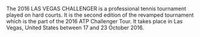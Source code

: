 The 2016 LAS VEGAS CHALLENGER is a professional tennis tournament played on hard courts. It is the second edition of the revamped tournament which is the part of the 2016 ATP Challenger Tour. It takes place in Las Vegas, United States between 17 and 23 October 2016.
